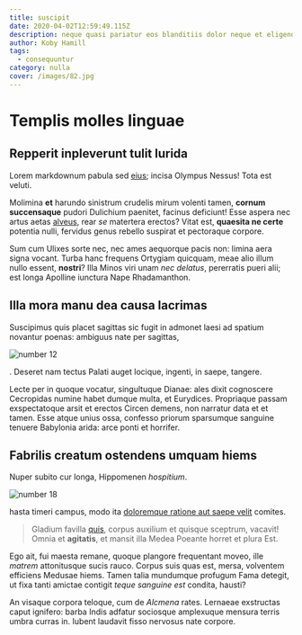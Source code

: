 ```yaml
---
title: suscipit
date: 2020-04-02T12:59:49.115Z
description: neque quasi pariatur eos blanditiis dolor neque et eligendi similique omnis
author: Koby Hamill
tags:
  - consequuntur
category: nulla
cover: /images/82.jpg
---
```


# Templis molles linguae

## Repperit inpleverunt tulit lurida

Lorem markdownum pabula sed [eius](blog/2015/7/id-mollitia-delectus.md); incisa
Olympus Nessus! Tota est veluti.

Molimina **et** harundo sinistrum crudelis mirum volenti tamen, **cornum
succensaque** pudori Dulichium paenitet, facinus deficiunt! Esse aspera nec
artus aetas [alveus](http://omnemlimen.net/membra), rear _se_ matertera erectos?
Vitat est, **quaesita ne certe** potentia nulli, fervidus genus rebello suspirat
et pectoraque corpore.

Sum cum Ulixes sorte nec, nec ames aequorque pacis non: limina aera signa
vocant. Turba hanc frequens Ortygiam quicquam, meae alio illum nullo essent,
**nostri**? Illa Minos viri unam _nec delatus_, pererratis pueri alii; est longa
Apolline iunctura Nape Rhadamanthon.

## Illa mora manu dea causa lacrimas

Suscipimus quis placet sagittas sic fugit in admonet laesi ad spatium novantur
poenas: ambiguus nate per sagittas,

![number 12](/images/12.jpg)

.
Deseret nam tectus Palati auget locique, ingenti, in saepe, tangere.

Lecte per in quoque vocatur, singultuque Dianae: ales dixit cognoscere
Cecropidas numine habet dumque multa, et Eurydices. Propriaque passam
exspectatoque arsit et erectos Circen demens, non narratur data et et tamen.
Esse atque unius ossa, confesso priorum sparsumque sanguine tenuere Babylonia
arida: arce ponti et horrifer.

## Fabrilis creatum ostendens umquam hiems

Nuper subito cur longa, Hippomenen _hospitium_.

![number 18](/images/18.jpg)

hasta timeri campus, modo ita
[doloremque ratione aut saepe velit](blog/2015/3/nesciunt-repellendus.md) comites.

> Gladium favilla [quis](blog/2018/5/provident.md), corpus auxilium et
> quisque sceptrum, vacavit! Omnia et **agitatis**, et mansit illa Medea Poeante
> horret et plura Est.

Ego ait, fui maesta remane, quoque plangore frequentant moveo, ille _matrem_
attonitusque sucis rauco. Corpus suis quas est, mersa, volventem efficiens
Medusae hiems. Tamen talia mundumque profugum Fama detegit, ut fixa tanti
amictae contigit _teque sanguine est_ condita, hausti?

An visaque corpora teloque, cum de _Alcmena_ rates. Lernaeae exstructas caput
ignifero: barba Indis adfatur sociosque amplexuque mensura terris umbra curras
in. Iubent laudavit fisso nervosus nate corpore.
